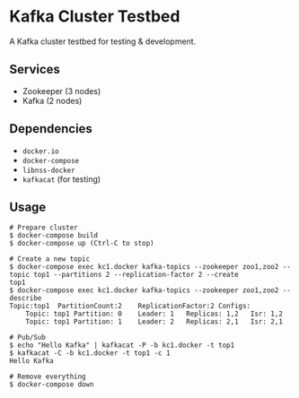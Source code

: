 # Kafka Cluster Testbed

A Kafka cluster testbed for testing & development.

Services
--------

- Zookeeper (3 nodes)
- Kafka (2 nodes)

Dependencies
------------

- `docker.io`
- `docker-compose`
- `libnss-docker`
- `kafkacat` (for testing)

Usage
-----


```shell
# Prepare cluster
$ docker-compose build
$ docker-compose up (Ctrl-C to stop)

# Create a new topic
$ docker-compose exec kc1.docker kafka-topics --zookeeper zoo1,zoo2 --topic top1 --partitions 2 --replication-factor 2 --create
top1
$ docker-compose exec kc1.docker kafka-topics --zookeeper zoo1,zoo2 --describe
Topic:top1	PartitionCount:2	ReplicationFactor:2	Configs:
	Topic: top1	Partition: 0	Leader: 1	Replicas: 1,2	Isr: 1,2
	Topic: top1	Partition: 1	Leader: 2	Replicas: 2,1	Isr: 2,1

# Pub/Sub
$ echo "Hello Kafka" | kafkacat -P -b kc1.docker -t top1
$ kafkacat -C -b kc1.docker -t top1 -c 1
Hello Kafka

# Remove everything
$ docker-compose down
```
